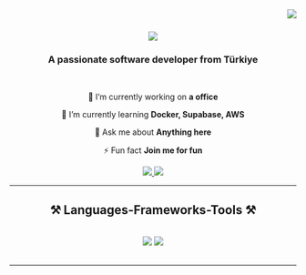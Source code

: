 <img align="right" src="https://visitor-badge.laobi.icu/badge?page_id=salesp07.salesp07" />

<h1 align="center">
    <img src="https://readme-typing-svg.herokuapp.com/?font=Righteous&size=35&center=true&vCenter=true&width=500&height=70&duration=4000&lines=Hi+There!+👋;+I'm+Talha+Çiftçi!;" />
</h1>

<h3 align="center">A passionate software developer from Türkiye </h3>

<br/>

<div align="center">
 
 🔭 I’m currently working on **a office**
 
 🌱 I’m currently learning **Docker, Supabase, AWS**

💬 Ask me about **Anything here**

⚡ Fun fact **Join me for fun**

 </div>
 
<div align="center"> 
  <a href="mailto:talhaciftci0816@gmail.com">
    <img src="https://img.shields.io/badge/Gmail-333333?style=for-the-badge&logo=gmail&logoColor=red" />
  </a>
  <a href="https://www.linkedin.com/in/talha-%C3%A7ift%C3%A7i-a172312a0/" target="_blank">
    <img src="https://img.shields.io/badge/LinkedIn-0077B5?style=for-the-badge&logo=linkedin&logoColor=white" target="_blank" />
  </a>
 <!-- sqlite, safari, google-chrome are other good icon options -->
  </a>
</div>
 <hr/>
 
<h2 align="center">⚒️ Languages-Frameworks-Tools ⚒️</h2>
<br/>
<div align="center">
    <img src="https://skillicons.dev/icons?i=bootstrap,html,css,vscode,github,git," />
    <img src="https://skillicons.dev/icons?i=,python,javascript,c" /><br>
</div>

<br/>
<hr/>


